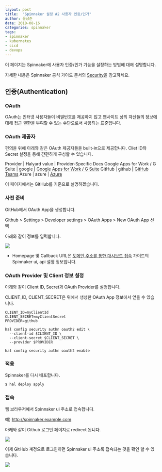 ```yaml
---
layout: post
title:  "Spinnaker 설정 #2 사용자 인증/인가"
author: 윤상준
date: 2018-08-16
categories: spinnaker
tags:
- spinnaker
- kubernetes
- cicd
- devops
---
```


이 페이지는 Spinnaker에 사용자 인증/인가 기능을 설정하는 방법에 대해 설명합니다.

자세한 내용은 Spinnaker 공식 가이드 문서의 [Security](https://www.spinnaker.io/setup/security/)을 참고하세요.

## 인증(Authentication)

### OAuth

OAuth는 인터넷 사용자들이 비밀번호를 제공하지 않고 웹사이트 상의 자신들의 정보에 대해 접근 권한을 부여할 수 있는 수단으로서 사용되는 표준입니다.

### OAuth 제공자

편의을 위해 아래와 같은 OAuth 제공자들을 built-in으로 제공합니다. Cliet ID와 Secret 설정을 통해 간편하게 구성할 수 있습니다.

Provider | Halyard value | Provider-Specific Docs
Google Apps for Work / G Suite |	google | [Google Apps for Work / G Suite](https://www.spinnaker.io/setup/security/authentication/oauth/providers/google/)
GitHub | github	| [GitHub Teams](https://help.github.com/articles/authorizing-oauth-apps/)
Azure	| azure	| [Azure](https://docs.microsoft.com/en-us/azure/active-directory/develop/active-directory-protocols-oauth-code)

이 페이지에서는 GitHub를 기준으로 설명하겠습니다.

### 사전 준비

GitHub에서 OAuth App을 생성합니다.

Github > Settings > Developer settings > OAuth Apps > New OAuth App 선택

아래와 같이 정보를 입력합니다.

![](/blog/assets/images/spinnaker/spinnaker-create-oauthapp.png)

* Homepage 및 Callback URL은 [도메인 주소를 통한 대시보드 접속](/blog/spinnaker/2018/08/15/configuration-spinnaker-1.html) 가이드의 Spinnaker ui, api 설정
정보입니다.

### OAuth Provider 및 Client 정보 설정

아래와 같이 Client ID, Secret과 OAuth Provider를 설정합니다.

CLIENT_ID, CLIENT_SECRET은 위에서 생성한 OAuth App 정보에서 얻을 수 있습니다.

```
CLIENT_ID=myClientId
CLIENT_SECRET=myClientSecret
PROVIDER=github

hal config security authn oauth2 edit \
  --client-id $CLIENT_ID \
  --client-secret $CLIENT_SECRET \
  --provider $PROVIDER

hal config security authn oauth2 enable
```

### 적용

Spinnaker를 다시 배포합니다.

```
$ hal deploy apply
```

### 접속

웹 브라우저에서 Spinnaker ui 주소로 접속합니다.

예) http://spinnaker.example.com

아래와 같이 Github 로그인 페이지로 redirect 됩니다.

![](/blog/assets/images/spinnaker/spinnaker-oauth-login.png)

이제 GitHub 계정으로 로그인하면 Spinnaker ui 주소록 접속되는 것을 확인 할 수 있습니다.

![](/blog/assets/images/spinnaker/spinnaker-dashboard.png)
